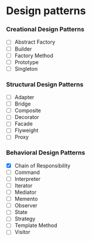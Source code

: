 # Design patterns
### Creational Design Patterns
- [ ] Abstract Factory
- [ ] Builder
- [ ] Factory Method
- [ ] Prototype
- [ ] Singleton

### Structural Design Patterns
- [ ] Adapter
- [ ] Bridge
- [ ] Composite
- [ ] Decorator
- [ ] Facade
- [ ] Flyweight
- [ ] Proxy

### Behavioral Design Patterns
- [x] Chain of Responsibility
- [ ] Command
- [ ] Interpreter
- [ ] Iterator
- [ ] Mediator
- [ ] Memento
- [ ] Observer
- [ ] State
- [ ] Strategy
- [ ] Template Method
- [ ] Visitor
